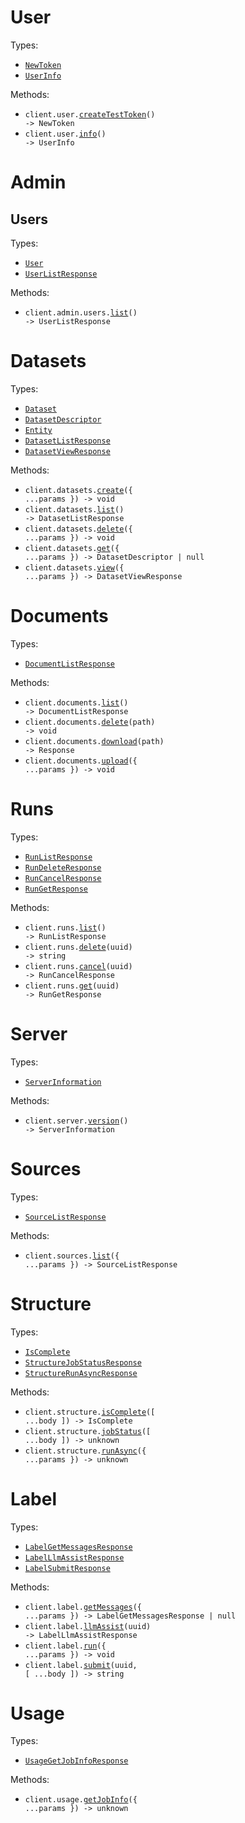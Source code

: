 # User

Types:

- <code><a href="./src/resources/user.ts">NewToken</a></code>
- <code><a href="./src/resources/user.ts">UserInfo</a></code>

Methods:

- <code title="post /user/create_test_token">client.user.<a href="./src/resources/user.ts">createTestToken</a>() -> NewToken</code>
- <code title="get /user/info">client.user.<a href="./src/resources/user.ts">info</a>() -> UserInfo</code>

# Admin

## Users

Types:

- <code><a href="./src/resources/admin/users.ts">User</a></code>
- <code><a href="./src/resources/admin/users.ts">UserListResponse</a></code>

Methods:

- <code title="get /admin/users/list">client.admin.users.<a href="./src/resources/admin/users.ts">list</a>() -> UserListResponse</code>

# Datasets

Types:

- <code><a href="./src/resources/datasets.ts">Dataset</a></code>
- <code><a href="./src/resources/datasets.ts">DatasetDescriptor</a></code>
- <code><a href="./src/resources/datasets.ts">Entity</a></code>
- <code><a href="./src/resources/datasets.ts">DatasetListResponse</a></code>
- <code><a href="./src/resources/datasets.ts">DatasetViewResponse</a></code>

Methods:

- <code title="post /dataset/create">client.datasets.<a href="./src/resources/datasets.ts">create</a>({ ...params }) -> void</code>
- <code title="get /dataset/list">client.datasets.<a href="./src/resources/datasets.ts">list</a>() -> DatasetListResponse</code>
- <code title="delete /dataset/delete">client.datasets.<a href="./src/resources/datasets.ts">delete</a>({ ...params }) -> void</code>
- <code title="get /dataset/info">client.datasets.<a href="./src/resources/datasets.ts">get</a>({ ...params }) -> DatasetDescriptor | null</code>
- <code title="get /dataset/view">client.datasets.<a href="./src/resources/datasets.ts">view</a>({ ...params }) -> DatasetViewResponse</code>

# Documents

Types:

- <code><a href="./src/resources/documents.ts">DocumentListResponse</a></code>

Methods:

- <code title="get /documents/list">client.documents.<a href="./src/resources/documents.ts">list</a>() -> DocumentListResponse</code>
- <code title="delete /documents/delete/{path}">client.documents.<a href="./src/resources/documents.ts">delete</a>(path) -> void</code>
- <code title="get /documents/download/{path}">client.documents.<a href="./src/resources/documents.ts">download</a>(path) -> Response</code>
- <code title="post /documents/upload">client.documents.<a href="./src/resources/documents.ts">upload</a>({ ...params }) -> void</code>

# Runs

Types:

- <code><a href="./src/resources/runs.ts">RunListResponse</a></code>
- <code><a href="./src/resources/runs.ts">RunDeleteResponse</a></code>
- <code><a href="./src/resources/runs.ts">RunCancelResponse</a></code>
- <code><a href="./src/resources/runs.ts">RunGetResponse</a></code>

Methods:

- <code title="get /runs/list">client.runs.<a href="./src/resources/runs.ts">list</a>() -> RunListResponse</code>
- <code title="post /runs/delete/{uuid}">client.runs.<a href="./src/resources/runs.ts">delete</a>(uuid) -> string</code>
- <code title="post /runs/cancel/{uuid}">client.runs.<a href="./src/resources/runs.ts">cancel</a>(uuid) -> RunCancelResponse</code>
- <code title="get /runs/get/{uuid}">client.runs.<a href="./src/resources/runs.ts">get</a>(uuid) -> RunGetResponse</code>

# Server

Types:

- <code><a href="./src/resources/server.ts">ServerInformation</a></code>

Methods:

- <code title="get /server/version">client.server.<a href="./src/resources/server.ts">version</a>() -> ServerInformation</code>

# Sources

Types:

- <code><a href="./src/resources/sources.ts">SourceListResponse</a></code>

Methods:

- <code title="get /source/get_sources">client.sources.<a href="./src/resources/sources.ts">list</a>({ ...params }) -> SourceListResponse</code>

# Structure

Types:

- <code><a href="./src/resources/structure.ts">IsComplete</a></code>
- <code><a href="./src/resources/structure.ts">StructureJobStatusResponse</a></code>
- <code><a href="./src/resources/structure.ts">StructureRunAsyncResponse</a></code>

Methods:

- <code title="post /structure/is_complete">client.structure.<a href="./src/resources/structure.ts">isComplete</a>([ ...body ]) -> IsComplete</code>
- <code title="post /structure/job_status">client.structure.<a href="./src/resources/structure.ts">jobStatus</a>([ ...body ]) -> unknown</code>
- <code title="post /structure/run_async">client.structure.<a href="./src/resources/structure.ts">runAsync</a>({ ...params }) -> unknown</code>

# Label

Types:

- <code><a href="./src/resources/label.ts">LabelGetMessagesResponse</a></code>
- <code><a href="./src/resources/label.ts">LabelLlmAssistResponse</a></code>
- <code><a href="./src/resources/label.ts">LabelSubmitResponse</a></code>

Methods:

- <code title="get /label/refresh">client.label.<a href="./src/resources/label.ts">getMessages</a>({ ...params }) -> LabelGetMessagesResponse | null</code>
- <code title="get /label/llm_assist/{uuid}">client.label.<a href="./src/resources/label.ts">llmAssist</a>(uuid) -> LabelLlmAssistResponse</code>
- <code title="post /label/run_async">client.label.<a href="./src/resources/label.ts">run</a>({ ...params }) -> void</code>
- <code title="post /label/submit/{uuid}">client.label.<a href="./src/resources/label.ts">submit</a>(uuid, [ ...body ]) -> string</code>

# Usage

Types:

- <code><a href="./src/resources/usage.ts">UsageGetJobInfoResponse</a></code>

Methods:

- <code title="post /usage/get_job_info">client.usage.<a href="./src/resources/usage.ts">getJobInfo</a>({ ...params }) -> unknown</code>
